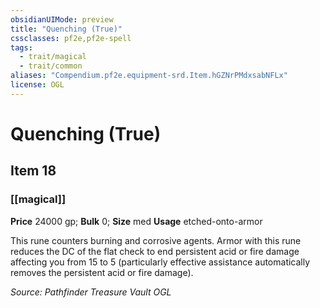```yaml
---
obsidianUIMode: preview
title: "Quenching (True)"
cssclasses: pf2e,pf2e-spell
tags:
  - trait/magical
  - trait/common
aliases: "Compendium.pf2e.equipment-srd.Item.hGZNrPMdxsabNFLx"
license: OGL
---
```

# Quenching (True)
## Item 18
### [[magical]]


**Price** 24000 gp; 
**Bulk** 0; **Size** med
**Usage** etched-onto-armor

This rune counters burning and corrosive agents. Armor with this rune reduces the DC of the flat check to end persistent acid or fire damage affecting you from 15 to 5 (particularly effective assistance automatically removes the persistent acid or fire damage).

*Source: Pathfinder Treasure Vault*
*OGL*